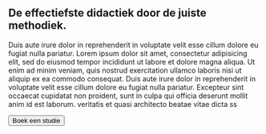 ## <span style="color: var(--color-primary-green);">De effectiefste didactiek</span> door de juiste methodiek<span style="color: var(--color-primary-green);">.<span>

Duis aute irure dolor in reprehenderit in voluptate velit esse cillum dolore eu fugiat nulla pariatur. Lorem ipsum dolor sit amet, consectetur adipisicing elit, sed do eiusmod tempor incididunt ut labore et dolore magna aliqua. Ut enim ad minim veniam, quis nostrud exercitation ullamco laboris nisi ut aliquip ex ea commodo consequat. Duis aute irure dolor in reprehenderit in voluptate velit esse cillum dolore eu fugiat nulla pariatur. Excepteur sint occaecat cupidatat non proident, sunt in culpa qui officia deserunt mollit anim id est laborum. veritatis et quasi architecto beatae vitae dicta ss

<button>Boek een studie</button>